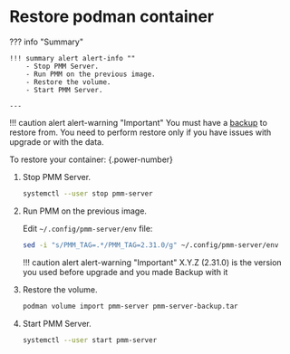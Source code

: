 # Restore podman container


??? info "Summary"

    !!! summary alert alert-info ""
        - Stop PMM Server.
        - Run PMM on the previous image.
        - Restore the volume.
        - Start PMM Server.

    ---

!!! caution alert alert-warning "Important"
    You must have a [backup](backup_container_podman.md) to restore from.
    You need to perform restore only if you have issues with upgrade or with the data.

To restore your container:
{.power-number}

1. Stop PMM Server.

    ```sh
    systemctl --user stop pmm-server
    ```

2. Run PMM on the previous image.

    Edit `~/.config/pmm-server/env` file:

    ```sh
    sed -i "s/PMM_TAG=.*/PMM_TAG=2.31.0/g" ~/.config/pmm-server/env
    ```

    !!! caution alert alert-warning "Important"
        X.Y.Z (2.31.0) is the version you used before upgrade and you made Backup with it

3. Restore the volume.

    ```sh
    podman volume import pmm-server pmm-server-backup.tar
    ```

4. Start PMM Server.

    ```sh
    systemctl --user start pmm-server
    ```

    <div hidden>
    sleep 30
    timeout 60 podman wait --condition=running pmm-server
    ```
    </div>


